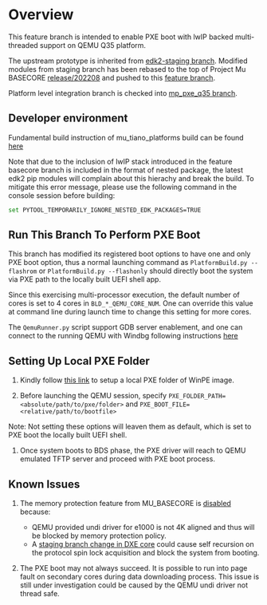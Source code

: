 # Overview

This feature branch is intended to enable PXE boot with lwIP backed multi-threaded support on QEMU Q35 platform.

The upstream prototype is inherited from [edk2-staging branch](https://github.com/tianocore/edk2-staging/tree/MpNetworkStack).
Modified modules from staging branch has been rebased to the top of Project Mu BASECORE [release/202208](https://github.com/microsoft/mu_basecore/tree/release/202208)
and pushed to this [feature branch](https://github.com/kuqin12/mu_basecore/tree/mp_network).

Platform level integration branch is checked into [mp_pxe_q35 branch](https://github.com/kuqin12/mu_tiano_platforms/tree/mp_pxe_q35).

## Developer environment

Fundamental build instruction of mu_tiano_platforms build can be found [here](building.md)

Note that due to the inclusion of lwIP stack introduced in the feature basecore branch is included in the format of nested
package, the latest edk2 pip modules will complain about this hierachy and break the build. To mitigate this error message,
please use the following command in the console session before building:

```bash
set PYTOOL_TEMPORARILY_IGNORE_NESTED_EDK_PACKAGES=TRUE
```

## Run This Branch To Perform PXE Boot

This branch has modified its registered boot options to have one and only PXE boot option, thus a normal launching command
as `PlatformBuild.py --flashrom` or `PlatformBuild.py --flashonly` should directly boot the system via PXE path to the locally
built UEFI shell app.

Since this exercising multi-processor execution, the default number of cores is set to 4 cores in `BLD_*_QEMU_CORE_NUM`.
One can override this value at command line during launch time to change this setting for more cores.

The `QemuRunner.py` script support GDB server enablement, and one can connect to the running QEMU with Windbg following instructions
[here](debugging.md)

## Setting Up Local PXE Folder

1. Kindly follow [this link](https://learn.microsoft.com/en-us/windows/deployment/configure-a-pxe-server-to-load-windows-pe#pxe-boot-process-summary)
to setup a local PXE folder of WinPE image.

1. Before launching the QEMU session, specify `PXE_FOLDER_PATH=<absolute/path/to/pxe/folder>` and `PXE_BOOT_FILE=<relative/path/to/bootfile>`

Note: Not setting these options will leaven them as default, which is set to PXE boot the locally built UEFI shell.

1. Once system boots to BDS phase, the PXE driver will reach to QEMU emulated TFTP server and proceed with PXE boot process.

## Known Issues

1. The memory protection feature from MU_BASECORE is [disabled](../../PlatformPei/Platform.c#L838) because:

    - QEMU provided undi driver for e1000 is not 4K aligned and thus will be blocked by memory protection policy.
    - A [staging branch change in DXE core](https://github.com/tianocore/edk2-staging/commit/a177b463201b1152f04557e71196c7fe13fdb2f4#diff-59ad9c9deae518651b9c763ad1ffdf86f552c79e884b65215a03861e352a2206)
    could cause self recursion on the protocol spin lock acquisition and block the system from booting.

1. The PXE boot may not always succeed. It is possible to run into page fault on secondary cores during data downloading
process. This issue is still under investigation could be caused by the QEMU undi driver not thread safe.
